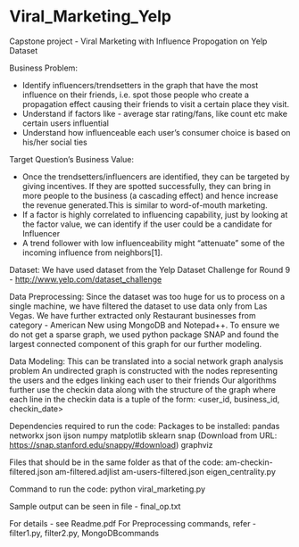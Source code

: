 # Viral_Marketing_Yelp
Capstone project - Viral Marketing with Influence Propogation on Yelp Dataset

Business Problem:
- Identify influencers/trendsetters  in the graph that have the most influence on their friends, i.e. spot those people who create a propagation effect causing their friends to visit a certain place they visit.
- Understand if factors like - average star rating/fans, like count etc make certain users influential 
- Understand how influenceable each user’s consumer choice  is based on his/her social ties

Target Question’s Business Value:
- Once the trendsetters/influencers are identified, they can be targeted by giving incentives. If they are spotted successfully, they can bring in more people to the business (a cascading effect) and hence increase the revenue generated.This is similar to word-of-mouth marketing.
- If a factor is highly correlated to influencing capability, just by looking at the factor value, we can identify if the user could be a candidate for Influencer
- A trend follower with low influenceability might “attenuate” some of the incoming influence from neighbors[1].

Dataset:  We have used dataset from the Yelp Dataset Challenge for Round 9 - http://www.yelp.com/dataset_challenge

Data Preprocessing:
Since the dataset was too huge for us to process on a single machine, we have filtered the dataset to use data only from Las Vegas. We have further extracted only Restaurant businesses from category - American New using MongoDB and Notepad++. To ensure we do not get a sparse graph, we used python package SNAP and found the largest connected component of this graph for our further modeling. 

Data Modeling: 
This can be translated into a social network graph analysis problem 
An undirected graph is constructed with the nodes representing the users and the edges linking each user to their friends
Our algorithms further use the checkin data along with the structure of the graph where each line in the checkin data is a tuple of the form: 
<user_id, business_id, checkin_date>

Dependencies required to run the code:
Packages to be installed:
pandas
networkx
json
ijson
numpy
matplotlib 
sklearn
snap (Download from URL: https://snap.stanford.edu/snappy/#download)
graphviz

Files that should be in the same folder as that of the code:
am-checkin-filtered.json
am-filtered.adjlist
am-users-filtered.json
eigen_centrality.py

Command to run the code:
python viral_marketing.py  

Sample output can be seen in file - final_op.txt

For details - see Readme.pdf
For Preprocessing commands, refer - filter1.py, filter2.py, MongoDBcommands
